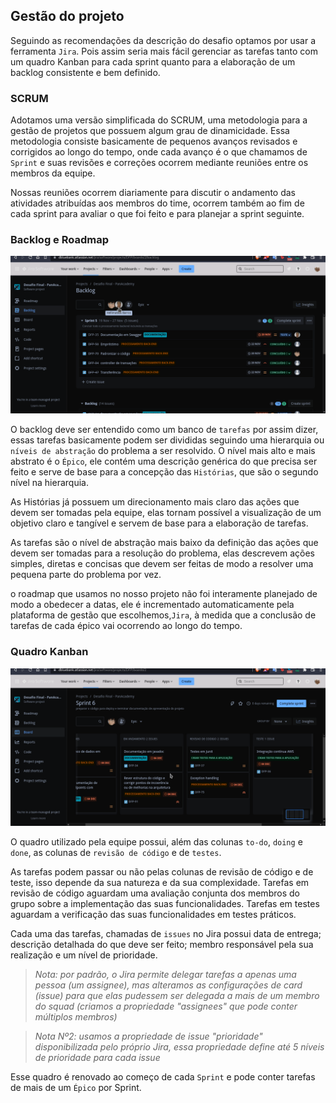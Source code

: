 ## Gestão do projeto

Seguindo as recomendações da descrição do desafio optamos por usar a ferramenta `Jira`. Pois assim seria mais fácil gerenciar as tarefas tanto com um quadro Kanban para cada sprint quanto para a elaboração de um backlog consistente e bem definido.

### SCRUM

Adotamos uma versão simplificada do SCRUM, uma metodologia para a gestão de projetos que possuem algum grau de dinamicidade. Essa metodologia consiste basicamente de pequenos avanços revisados e corrigidos ao longo do tempo, onde cada avanço é o que chamamos de `Sprint` e suas revisões e correções ocorrem mediante reuniões entre os membros da equipe.

Nossas reuniões ocorrem diariamente para discutir o andamento das atividades atribuídas aos membros do time, ocorrem também ao fim de cada sprint para avaliar o que foi feito e para planejar a sprint seguinte.

### Backlog e Roadmap

![gif backlog jira](./assets/backlog.gif)

O backlog deve ser entendido como um banco de `tarefas` por assim dizer, essas tarefas basicamente podem ser divididas seguindo uma hierarquia ou `níveis de abstração` do problema a ser resolvido. O nível mais alto e mais abstrato é o `Épico`, ele contém uma descrição genérica do que precisa ser feito e serve de base para a concepção das `Histórias`, que são o segundo nível na hierarquia.

As Histórias já possuem um direcionamento mais claro das ações que devem ser tomadas pela equipe, elas tornam possível a visualização de um objetivo claro e tangível e servem de base para a elaboração de tarefas.

As tarefas são o nível de abstração mais baixo da definição das ações que devem ser tomadas para a resolução do problema, elas descrevem ações simples, diretas e concisas que devem ser feitas de modo a resolver uma pequena parte do problema por vez.

o roadmap que usamos no nosso projeto não foi interamente planejado de modo a obedecer a datas, ele é incrementado automaticamente pela plataforma de gestão que escolhemos,`Jira`, à medida que a conclusão de tarefas de cada épico vai ocorrendo ao longo do tempo.

### Quadro Kanban

![gif kanban jira](./assets/kanban.gif)

O quadro utilizado pela equipe possui, além das colunas `to-do`, `doing` e `done`, as colunas de `revisão de código` e de `testes`.

As tarefas podem passar ou não pelas colunas de revisão de código e de teste, isso depende da sua natureza e da sua complexidade. Tarefas em revisão de código aguardam uma avaliação conjunta dos membros do grupo sobre a implementação das suas funcionalidades. Tarefas em testes aguardam a verificação das suas funcionalidades em testes práticos.

Cada uma das tarefas, chamadas de `issues` no Jira possui data de entrega; descrição detalhada do que deve ser feito; membro responsável pela sua realização e um nível de prioridade.

>_Nota: por padrão, o Jira permite delegar tarefas a apenas uma pessoa (um assignee), mas alteramos as configurações de card (issue) para que elas pudessem ser delegada a mais de um membro do squad (criamos a propriedade "assignees" que pode conter múltiplos membros)_

>_Nota Nº2: usamos a propriedade de issue "prioridade" disponibilizada pelo próprio Jira, essa propriedade define até 5 níveis de prioridade para cada issue_

Esse quadro é renovado ao começo de cada `Sprint` e pode conter tarefas de mais de um `Épico` por Sprint.
